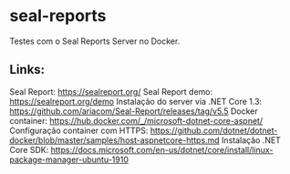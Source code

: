 # seal-reports
Testes com o Seal Reports Server no Docker.

## Links:
Seal Report: https://sealreport.org/
Seal Report demo: https://sealreport.org/demo
Instalação do server via .NET Core 1.3: https://github.com/ariacom/Seal-Report/releases/tag/v5.5
Docker container: https://hub.docker.com/_/microsoft-dotnet-core-aspnet/
Configuração container com HTTPS: https://github.com/dotnet/dotnet-docker/blob/master/samples/host-aspnetcore-https.md
Instalação .NET Core SDK: https://docs.microsoft.com/en-us/dotnet/core/install/linux-package-manager-ubuntu-1910
